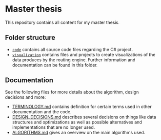 # Master thesis

This repository contains all content for my master thesis.

## Folder structure

* [`code`](./code) contains all source code files regarding the C# project.
* [`visualization`](./visualization) contains files and projects to create visualizations of the data produces by the routing engine. Further information and documentation can be found in this folder.

## Documentation

See the following files for more details about the algorithm, design decisions and more:

* [TERMINOLOGY.md](./TERMINOLOGY.md) contains definition for certain terms used in other documentation and the code.
* [DESIGN_DECISIONS.md](./DESIGN_DECISIONS.md) describes several decisions on things like data structures and optimizations as well as possible alternatives and implementations that are no longer used.
* [ALGORITHMS.md](./ALGORITHMS.md) gives an overview on the main algorithms used.
